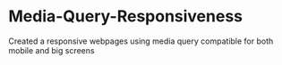 # Media-Query-Responsiveness
Created a responsive webpages using media query compatible for both mobile and big screens 
